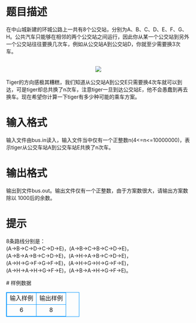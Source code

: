 # 

 
 # 题目描述 
<p>
在中山城新建的环城公路上一共有8个公交站，分别为A、B、C、D、E、F、G、H。公共汽车只能够在相邻的两个公交站之间运行，因此你从某一个公交站到另外一个公交站往往要换几次车，例如从公交站A到公交站D，你就至少需要换3次车。<br><br><center><img src="/source/joyoi/tyvj-2778/img/aHR0cDovL3d3dy5qb3lvaS5jbi9wcm9ibGVtL3R5dmotMjc3OC9wcm9ibGVtc19pbWFnZXMvMzI5OC9wZy5naWY=.gif"></img></center><br>Tiger的方向感极其糟糕，我们知道从公交站A到公交E只需要换4次车就可以到达，可是tiger却总共换了n次车，注意tiger一旦到达公交站E，他不会愚蠢到再去换车。现在希望你计算一下tiger有多少种可能的乘车方案。</p> 

 
 # 输入格式 
<p>
输入文件由bus.in读入，输入文件当中仅有一个正整数n(4<=n<=10000000)，表示tiger从公交车站A到公交车站E共换了n次车。<br></p> 

 
 # 输出格式 
<p>
输出到文件bus.out。输出文件仅有一个正整数，由于方案数很大，请输出方案数除以 1000后的余数。<br></p> 

 
 # 提示 
<p>
8条路线分别是：<br>(A→B→C→D→C→D→E)，(A→B→C→B→C→D→E)，<br>(A→B→A→B→C→D→E)，(A→H→A→B→C→D→E)，<br>(A→H→G→F→G→F→E)，(A→H→G→H→G→F→E)，<br>(A→H→A→H→G→F→E)，(A→B→A→H→G→F→E)。<br></p> 
# 样例数据
<style>
        table,table tr th, table tr td { border:1px solid #0094ff; }
        table { width: 200px; min-height: 25px; line-height: 25px; text-align: center; border-collapse: collapse;}   
    </style>
<table>
	<tr>
		<td>输入样例</td>
		<td>输出样例</td>
	</tr>
<tr><td>6</td><td>8</td></tr></table>
